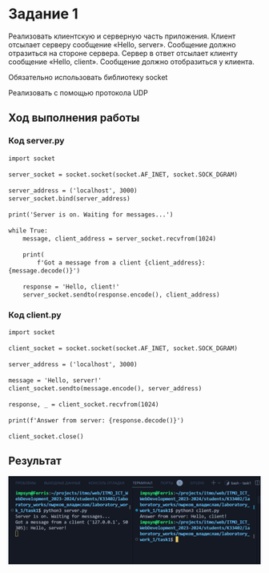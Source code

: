 # Задание 1

Реализовать клиентскую и серверную часть приложения. Клиент отсылает серверу
сообщение «Hello, server». Сообщение должно отразиться на стороне сервера.
Сервер в ответ отсылает клиенту сообщение «Hello, client». Сообщение должно
отобразиться у клиента.

Обязательно использовать библиотеку socket

Реализовать с помощью протокола UDP

## Ход выполнения работы

### Код server.py

    import socket

    server_socket = socket.socket(socket.AF_INET, socket.SOCK_DGRAM)

    server_address = ('localhost', 3000)
    server_socket.bind(server_address)

    print('Server is on. Waiting for messages...')

    while True:
        message, client_address = server_socket.recvfrom(1024)

        print(
            f'Got a message from a client {client_address}: {message.decode()}')

        response = 'Hello, client!'
        server_socket.sendto(response.encode(), client_address)

### Код client.py

    import socket

    client_socket = socket.socket(socket.AF_INET, socket.SOCK_DGRAM)

    server_address = ('localhost', 3000)

    message = 'Hello, server!'
    client_socket.sendto(message.encode(), server_address)

    response, _ = client_socket.recvfrom(1024)

    print(f'Answer from server: {response.decode()}')

    client_socket.close()

## Результат

![Результат](./images/task1.png)